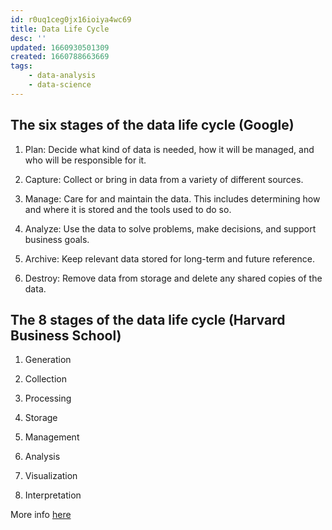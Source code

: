 ```yaml
---
id: r0uq1ceg0jx16ioiya4wc69
title: Data Life Cycle
desc: ''
updated: 1660930501309
created: 1660788663669
tags:
    - data-analysis
    - data-science
---
```


## The six stages of the data life cycle (Google)

1. Plan: Decide what kind of data is needed, how it will be managed, and who will be responsible for it.

1. Capture: Collect or bring in data from a variety of different sources.

1. Manage: Care for and maintain the data. This includes determining how and where it is stored and the tools used to do so.

1. Analyze: Use the data to solve problems, make decisions, and support business goals.

1. Archive: Keep relevant data stored for long-term and future reference.

1. Destroy: Remove data from storage and delete any shared copies of the data.

## The 8 stages of the data life cycle (Harvard Business School)

1. Generation

1. Collection

1. Processing

1. Storage 

1. Management

1. Analysis

1. Visualization

1. Interpretation

More info [here](https://online.hbs.edu/blog/post/data-life-cycle)